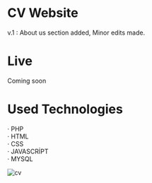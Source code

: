# CV Website

v.1 : About us section added, Minor edits made.

# Live

Coming soon

# Used Technologies

· PHP<br>
· HTML<br>
· CSS<br>
· JAVASCRİPT<br>
· MYSQL<br>

![cv](https://user-images.githubusercontent.com/40199261/124458736-0265f000-dd96-11eb-9e2e-f18b4d2d4228.png)
